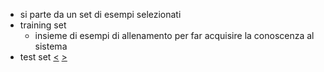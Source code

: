 - si parte da un set di esempi selezionati
- training set
	- insieme di esempi di allenamento per far acquisire la conoscenza al sistema
- test set
[<](pages/computer_vision/object_detection/instance_level_object_detection.md) [>](pages/computer_vision/object_detection/shape_based_matching.md)
